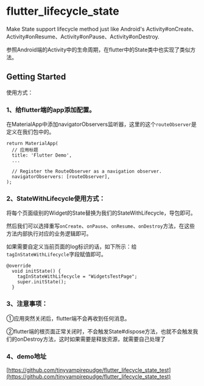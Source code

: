 # flutter_lifecycle_state

Make State support lifecycle method just like Android&#x27;s Activity#onCreate、 Activity#onResume、Activity#onPause、Activity#onDestroy.

参照Android端的Activity中的生命周期，在flutter中的State类中也实现了类似方法。

## Getting Started

使用方式：

### 1、给flutter端的app添加配置。

在MaterialApp中添加navigatorObservers监听器，这里的这个`routeObserver`是定义在我们包中的。

```
return MaterialApp(
  // 应用标题
  title: 'Flutter Demo',
  ...

  // Register the RouteObserver as a navigation observer.
  navigatorObservers: [routeObserver],
);
```

### 2、StateWithLifecycle使用方式：

将每个页面级别的Widget的State替换为我们的StateWithLifecycle，导包即可。

然后我们可以选择重写`onCreate`、`onPause`、`onResume`、`onDestroy`方法，在这些方法内部执行对应的业务逻辑即可。

如果需要自定义当前页面的log标识的话，如下所示：给`tagInStateWithLifecycle`字段赋值即可。

```
@override
  void initState() {
    tagInStateWithLifecycle = "WidgetsTestPage";
    super.initState();
  }
```

### 3、注意事项：

①应用突然关闭后，flutter端不会再收到任何消息。

②flutter端的根页面正常关闭时，不会触发State#dispose方法，也就不会触发我们的onDestroy方法，这时如果需要是释放资源，就需要自己处理了


### 4、demo地址

[https://github.com/tinyvampirepudge/flutter_lifecycle_state_test](https://github.com/tinyvampirepudge/flutter_lifecycle_state_test)

